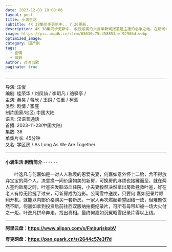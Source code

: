 ```yaml
---
date: 2023-12-03 18:08:06
layout: post
title: 小满生活
subtitle: 4K 38集同步更新中.. 7.30更新.
description: 4K 38集同步更新中..收视最高的六点半新闻报道是主播的必争之地。在新闻电视部，资深主播文慧心（佘诗曼饰）和梁景仁（马国明饰）分成两派、平分秋色，前者一番兴风作浪，终攀上管理层之位...
image: https://pic.imgdb.cn/item/65630c75c458853aef92986d.webp
optimized_image: 
category: 国产剧
tags:
  - 剧情
  - 家庭
author: 对酒当歌
paginate: true
---
```


---

导演: 汪俊  
编剧: 桂荣华 / 刘凤仙 / 李玥凡 / 骆驿亭 /  
主演: 秦昊 / 蒋欣 / 王鸥 / 任重 / 柯蓝  
类型: 剧情 / 家庭  
制片国家/地区: 中国大陆  
语言: 汉语普通话  
首播: 2023-11-23(中国大陆)  
集数: 38  
单集片长: 45分钟  
又名: 学区房 / As Long As We Are Together  

---

#### 小满生活 剧情简介 · · · · · ·

　　叶逸凡与何嘉如是一对人人称羡的恩爱夫妻，何嘉如意外怀上二胎，舍不得放弃宝宝的两个人，决意换一间价廉物美的新房，可换房的麻烦也接踵而至，就在两人签约新房之时，叶爸突发脑溢血住院，小夫妻毅然决然拿出房款拯救叶爸，好在老人有惊无险挺了过来，可新房成为泡影。公司雪中送炭，只要何 嘉如纪录片顺利开机，就能以内部价格购买一套新房。一家人再次燃起希望团结一致，但难题依然不断，何嘉如拿到投资后前往西双版纳拍摄纪录片，可所有母带却被一场大火付之一炬，叶逸凡拼命奔走，找出真相。最终何嘉如沉冤昭雪纪录片得以上线。

---

**阿里云盘：<https://www.alipan.com/s/FmburjskpbV>**

**夸克网盘：<https://pan.quark.cn/s/2644c57e3f7d>**

---
